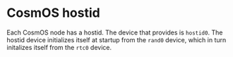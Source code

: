 
# CosmOS hostid

Each CosmOS node has a hostid.  The device that provides is `hostid0`.  The hostid device initializes itself at startup from the `rand0` device, which in turn initalizes itself from the `rtc0` device.

 